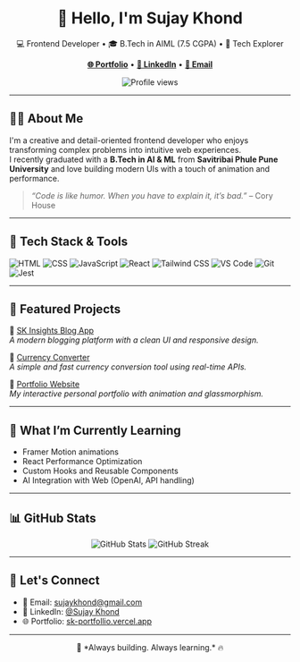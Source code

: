 <h1 align="center">👋 Hello, I'm Sujay Khond</h1>

<p align="center">
  💻 Frontend Developer • 🎓 B.Tech in AIML (7.5 CGPA) • 🚀 Tech Explorer  
</p>

<p align="center">
  <a href="https://sk-portfollio.vercel.app/" target="_blank"><strong>🌐 Portfolio</strong></a> • 
  <a href="https://www.linkedin.com/in/sujaykhond" target="_blank"><strong>🔗 LinkedIn</strong></a> • 
  <a href="mailto:sujaykhond@gmail.com"><strong>📧 Email</strong></a>
</p>

<p align="center">
  <img src="https://komarev.com/ghpvc/?username=sujaykhond&style=flat-square&color=blue" alt="Profile views" />
</p>

---

## 👨‍💻 About Me

I'm a creative and detail-oriented frontend developer who enjoys transforming complex problems into intuitive web experiences.  
I recently graduated with a **B.Tech in AI & ML** from **Savitribai Phule Pune University** and love building modern UIs with a touch of animation and performance.

> *“Code is like humor. When you have to explain it, it’s bad.”* – Cory House

---

## 🔧 Tech Stack & Tools

![HTML](https://img.shields.io/badge/HTML-E34F26?style=flat&logo=html5&logoColor=white)
![CSS](https://img.shields.io/badge/CSS-1572B6?style=flat&logo=css3&logoColor=white)
![JavaScript](https://img.shields.io/badge/JavaScript-F7DF1E?style=flat&logo=javascript&logoColor=black)
![React](https://img.shields.io/badge/React-20232A?style=flat&logo=react&logoColor=61DAFB)
![Tailwind CSS](https://img.shields.io/badge/Tailwind-38B2AC?style=flat&logo=tailwind-css&logoColor=white)
![VS Code](https://img.shields.io/badge/VSCode-007ACC?style=flat&logo=visual-studio-code&logoColor=white)
![Git](https://img.shields.io/badge/Git-F05032?style=flat&logo=git&logoColor=white)
![Jest](https://img.shields.io/badge/Jest-C21325?style=flat&logo=jest&logoColor=white)

---

## 📁 Featured Projects

📝 [SK Insights Blog App](https://sk-insights.vercel.app/)  
_A modern blogging platform with a clean UI and responsive design._

💸 [Currency Converter](https://currency-converter-one-kappa.vercel.app/)  
_A simple and fast currency conversion tool using real-time APIs._

🎨 [Portfolio Website](https://sk-portfollio.vercel.app/)  
_My interactive personal portfolio with animation and glassmorphism._

---

## 🚀 What I’m Currently Learning

- Framer Motion animations  
- React Performance Optimization  
- Custom Hooks and Reusable Components  
- AI Integration with Web (OpenAI, API handling)

---

## 📊 GitHub Stats

<p align="center">
  <img src="https://github-readme-stats.vercel.app/api?username=sujaykhond&show_icons=true&theme=tokyonight" alt="GitHub Stats" />
  <img src="https://github-readme-streak-stats.herokuapp.com/?user=sujaykhond&theme=tokyonight" alt="GitHub Streak" />
</p>

---

## 🤝 Let's Connect

- 📧 Email: [sujaykhond@gmail.com](mailto:sujaykhond@gmail.com)  
- 🔗 LinkedIn: [@Sujay Khond](https://www.linkedin.com/in/sujaykhond)  
- 🌐 Portfolio: [sk-portfollio.vercel.app](https://sk-portfollio.vercel.app/)

---

<p align="center">
  🚀 *Always building. Always learning.* 🔥
</p>

